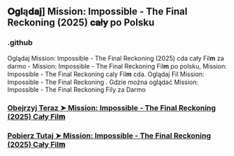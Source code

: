 ## 𝐎𝐠𝐥ą𝐝𝐚𝐣] Mission: Impossible - The Final Reckoning (2025) 𝐜𝐚ł𝐲  po Polsku

### .github

Oglądaj Mission: Impossible - The Final Reckoning (2025) cda cały Fil𝐦 za darmo - Mission: Impossible - The Final Reckoning Fil𝐦  po polsku, Mission: Impossible - The Final Reckoning caly Fil𝐦 cda. Oglądaj Fil Mission: Impossible - The Final Reckoning . Gdzie można oglądać Mission: Impossible - The Final Reckoning Fily za Darmo

### [Obejrzyj Teraz ➤ Mission: Impossible - The Final Reckoning (2025) Cały Fil𝐦 ](https://watching4khdmovies.blogspot.com/2025/05/mission-impossible.html)

### [Pobierz Tutaj ➤ Mission: Impossible - The Final Reckoning (2025) Cały Fil𝐦 ](https://watching4khdmovies.blogspot.com/2025/05/mission-impossible.html)
